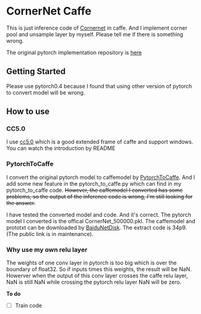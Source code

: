 # CornerNet Caffe

This is just inference code of [Cornernet](https://arxiv.org/pdf/1808.01244v1.pdf) in caffe. And I implement corner pool and unsample layer by myself. Please tell me if there is something wrong.

The original pytorch implementation repository is [here](https://github.com/princeton-vl/CornerNet)

## Getting Started
Please use pytorch0.4 because I found that using other version of pytorch to convert model will be wrong. 

## How to use
### CC5.0
I use [cc5.0](https://github.com/dlunion/CC5.0) which is a good extended frame of caffe and support windows. You can watch the introduction by README

### PytorchToCaffe
I convert the original pytorch model to caffemodel by [PytorchToCaffe](https://github.com/xxradon/PytorchToCaffe). And I add some new feature in the pytorch_to_caffe.py which can find in my pytorch_to_caffe code.
~~However, the caffemodel I converted has some problems, so the output of the inference code is wrong, I'm still looking for the answer.~~

I have tested the converted model and code. And it's correct. The pytorch model I converted is the offical CornerNet_500000.pkl. The caffemodel and prototxt can be downloaded by [BaiduNetDisk](https://pan.baidu.com/s/1dPwNigOf0dhhbCWZUGe-aQ). The extract code is 34p9.(The public link is in maintenance).

### Why use my own relu layer
The weights of one conv layer in pytorch is too big which is over the boundary of float32. So if inputs times this weights, the result will be NaN. Howerver when the output of this conv layer crosses the caffe relu layer, NaN is still NaN while crossing the pytorch relu layer NaN will be zero.

**To do**
- [ ] Train code
